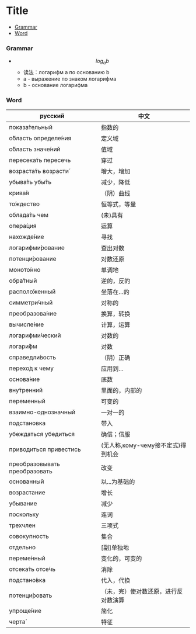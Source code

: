 # Title

- [Grammar](#grammar)
- [Word](#word)

### Grammar

- $$log_{a}b$$
    - 读法：логарифм а по основанию b
    - а \- выражение по знаком логарифма
    - b \- основание логарифма

### Word

| русский                 | 中文              |
|-------------------------|-------------------|
| показа́тельный | 指数的 |
| о́бласть определе́ния | 定义域 |
| о́бласть значе́ний | 值域 |
| пересека́ть пересечь | 穿过 |
| возраста́ть возрасти́ | 增大，增加 |
| убыва́ть убы́ть | 减少，降低 |
| крива́я | （阴）曲线 |
| то́ждество | 恒等式，等量 |
| облада́ть чем | (未)具有 |
| опера́ция | 运算 |
| нахожде́ние | 寻找 |
| логарифми́рование | 查出对数 |
| потенци́рование | 对数还原 |
| моното́нно | 单调地 |
| обра́тный | 逆的，反的 |
| располо́женный | 坐落在…的 |
| симметри́чный | 对称的 |
| преобразова́ние | 换算，转换 |
| вычисле́ние | 计算，运算 |
| логарифми́ческий | 对数的 |
| логари́фм | 对数 |
| справедли́вость | （阴）正确 |
| перехо́д к чему | 应用到… |
| основа́ние | 底数 |
| вну́тренний | 里面的，内部的 |
| переменный                    | 可变的                     |
| взаимно-однозначный           | 一对一的                    |
| подстановка                   | 带入                      |
| убеждаться убедиться          | 确信；信服                   |
| приводиться привестись        | (无人称,кому-чему接不定式)得到机会 |
| преобразовывать преобразовать | 改变                      |
| основанный   | 以...为基础的 |
| возрастание  | 增长       |
| убывание     | 减少       |
| поскольку    | 连词       |
| трехчлен     | 三项式      |
| совокупность | 集合       |
| отдельно     | [副]单独地   |
| переме́нный | 变化的，可变的 |
| отсека́ть отсе́чь | 消除 |
| подстано́вка | 代入，代换 |
| потенци́ровать | （未，完）使对数还原，进行反对数演算 |
| упроще́ние | 简化 |
| черта́ | 特征 |